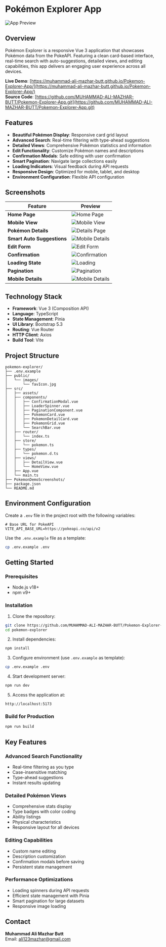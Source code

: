 # Pokémon Explorer App

![App Preview](PokemonDemoScreenshots/Home.png)

## Overview

Pokémon Explorer is a responsive Vue 3 application that showcases Pokémon data from the PokeAPI. Featuring a clean card-based interface, real-time search with auto-suggestions, detailed views, and editing capabilities, this app delivers an engaging user experience across all devices.

**Live Demo**: [https://muhammad-ali-mazhar-butt.github.io/Pokemon-Explorer-App/](https://muhammad-ali-mazhar-butt.github.io/Pokemon-Explorer-App/)  
**Source Code**: [https://github.com/MUHAMMAD-ALI-MAZHAR-BUTT/Pokemon-Explorer-App.git](https://github.com/MUHAMMAD-ALI-MAZHAR-BUTT/Pokemon-Explorer-App.git)

## Features

- **Beautiful Pokémon Display**: Responsive card grid layout
- **Advanced Search**: Real-time filtering with type-ahead suggestions
- **Detailed Views**: Comprehensive Pokémon statistics and information
- **Edit Functionality**: Customize Pokémon names and descriptions
- **Confirmation Modals**: Safe editing with user confirmation
- **Smart Pagination**: Navigate large collections easily
- **Loading Indicators**: Visual feedback during API requests
- **Responsive Design**: Optimized for mobile, tablet, and desktop
- **Environment Configuration**: Flexible API configuration

## Screenshots

| Feature                    | Preview                                                                   |
| -------------------------- | ------------------------------------------------------------------------- |
| **Home Page**              | ![Home Page](PokemonDemoScreenshots/Home.png)                             |
| **Mobile View**            | ![Mobile View](PokemonDemoScreenshots/HomeMobileScreenView.png)           |
| **Pokémon Details**        | ![Details Page](PokemonDemoScreenshots/SpecificPokemonDetails.png)        |
| **Smart Auto Suggestions** | ![Mobile Details](PokemonDemoScreenshots/SmartAutoSuggestions.png)        |
| **Edit Form**              | ![Edit Form](PokemonDemoScreenshots/InputFormView.png)                    |
| **Confirmation**           | ![Confirmation](PokemonDemoScreenshots/ConfirmationModal.png)             |
| **Loading State**          | ![Loading](PokemonDemoScreenshots/LoadingPokemonSpinner.png)              |
| **Pagination**             | ![Pagination](PokemonDemoScreenshots/Pagination.png)                      |
| **Mobile Details**         | ![Mobile Details](PokemonDemoScreenshots/SpecificPokemonMobileScreen.png) |

## Technology Stack

- **Framework**: Vue 3 (Composition API)
- **Language**: TypeScript
- **State Management**: Pinia
- **UI Library**: Bootstrap 5.3
- **Routing**: Vue Router
- **HTTP Client**: Axios
- **Build Tool**: Vite

## Project Structure

```
pokemon-explorer/
├── .env.example
├── public/
│   └── images/
│       └── favIcon.jpg
├── src/
│   ├── assets/
│   ├── components/
│   │   ├── ConfirmationModal.vue
│   │   ├── LoaderSpinner.vue
│   │   ├── PaginationComponent.vue
│   │   ├── PokemonCard.vue
│   │   ├── PokemonDetailCard.vue
│   │   ├── PokemonGrid.vue
│   │   └── SearchBar.vue
│   ├── router/
│   │   └── index.ts
│   ├── store/
│   │   └── pokemon.ts
│   ├── types/
│   │   └── pokemon.d.ts
│   ├── views/
│   │   ├── DetailView.vue
│   │   └── HomeView.vue
│   ├── App.vue
│   └── main.ts
├── PokemonDemoScreenshots/
├── package.json
└── README.md
```

## Environment Configuration

Create a `.env` file in the project root with the following variables:

```env
# Base URL for PokeAPI
VITE_API_BASE_URL=https://pokeapi.co/api/v2
```

Use the `.env.example` file as a template:

```bash
cp .env.example .env
```

## Getting Started

### Prerequisites

- Node.js v18+
- npm v9+

### Installation

1. Clone the repository:

```bash
git clone https://github.com/MUHAMMAD-ALI-MAZHAR-BUTT/Pokemon-Explorer-App.git
cd pokemon-explorer
```

2. Install dependencies:

```bash
npm install
```

3. Configure environment (use `.env.example` as template):

```bash
cp .env.example .env
```

4. Start development server:

```bash
npm run dev
```

5. Access the application at:

```
http://localhost:5173
```

### Build for Production

```bash
npm run build
```

## Key Features

### Advanced Search Functionality

- Real-time filtering as you type
- Case-insensitive matching
- Type-ahead suggestions
- Instant results updating

### Detailed Pokémon Views

- Comprehensive stats display
- Type badges with color coding
- Ability listings
- Physical characteristics
- Responsive layout for all devices

### Editing Capabilities

- Custom name editing
- Description customization
- Confirmation modals before saving
- Persistent state management

### Performance Optimizations

- Loading spinners during API requests
- Efficient state management with Pinia
- Smart pagination for large datasets
- Responsive image loading

## Contact

**Muhammad Ali Mazhar Butt**  
Email: [ali123mazhar@gmail.com](mailto:ali123mazhar@gmail.com)
